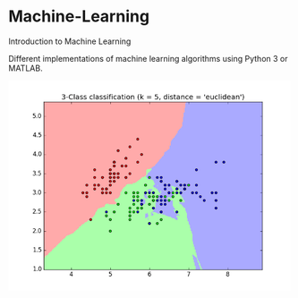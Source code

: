 # Machine-Learning
Introduction to Machine Learning

Different implementations of machine learning algorithms using Python 3 or MATLAB.

![Menu](/Screen/knn5.png?raw=true)
